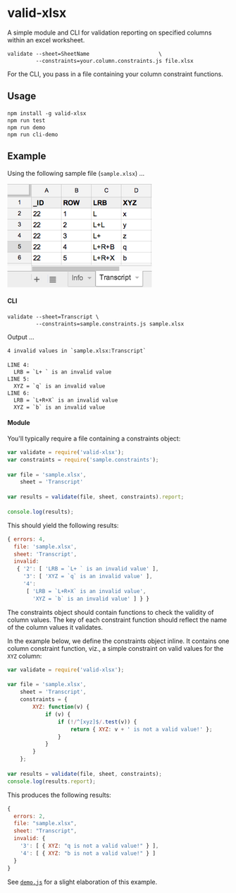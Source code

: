 # valid-xlsx

A simple module and CLI for validation reporting on specified columns within an excel worksheet.

    validate --sheet=SheetName                      \
             --constraints=your.column.constraints.js file.xlsx

For the CLI, you pass in a file containing your column constraint functions.

## Usage

    npm install -g valid-xlsx
    npm run test
    npm run demo
    npm run cli-demo


## Example

Using the following sample file (`sample.xlsx`) ...

![sample file](sample.png)


#### CLI

    validate --sheet=Transcript \
             --constraints=sample.constraints.js sample.xlsx

Output ...

    4 invalid values in `sample.xlsx:Transcript`

    LINE 4:
      LRB = `L+ ` is an invalid value
    LINE 5:
      XYZ = `q` is an invalid value
    LINE 6:
      LRB = `L+R+X` is an invalid value
      XYZ = `b` is an invalid value


#### Module

You'll typically require a file containing a constraints object:

```javascript
var validate = require('valid-xlsx');
var constraints = require('sample.constraints');

var file = 'sample.xlsx',
    sheet = 'Transcript'

var results = validate(file, sheet, constraints).report;

console.log(results);
```

This should yield the following results:

```javascript
{ errors: 4,
  file: 'sample.xlsx',
  sheet: 'Transcript',
  invalid: 
   { '2': [ 'LRB = `L+ ` is an invalid value' ],
     '3': [ 'XYZ = `q` is an invalid value' ],
     '4': 
      [ 'LRB = `L+R+X` is an invalid value',
        'XYZ = `b` is an invalid value' ] } }
```

The constraints object should contain functions to check the validity of column
values.  The key of each constraint function should reflect the name of the column values it validates.

In the example below, we define the constraints object inline.  It contains one
column constraint function, viz., a simple constraint on valid values for the `XYZ`
column:

```javascript
var validate = require('valid-xlsx');

var file = 'sample.xlsx',
    sheet = 'Transcript',
    constraints = {
        XYZ: function(v) {
            if (v) {
                if (!/^[xyz]$/.test(v)) {
                    return { XYZ: v + ' is not a valid value!' };
                }
            }
        }
    };

var results = validate(file, sheet, constraints);
console.log(results.report);
```

This produces the following results:

```javascript
{
  errors: 2,
  file: "sample.xlsx",
  sheet: "Transcript",
  invalid: {
    '3': [ { XYZ: "q is not a valid value!" } ],
    '4': [ { XYZ: "b is not a valid value!" } ]
  }
}
```

See [`demo.js`](demo.js) for a slight elaboration of this example.
